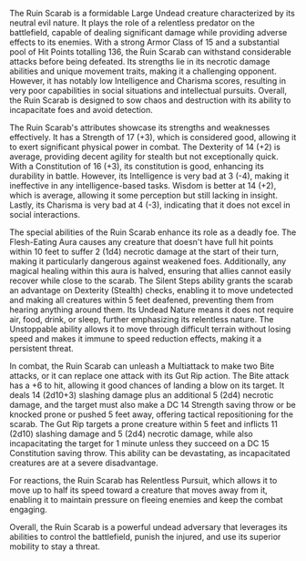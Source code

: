 The Ruin Scarab is a formidable Large Undead creature characterized by its neutral evil nature. It plays the role of a relentless predator on the battlefield, capable of dealing significant damage while providing adverse effects to its enemies. With a strong Armor Class of 15 and a substantial pool of Hit Points totalling 136, the Ruin Scarab can withstand considerable attacks before being defeated. Its strengths lie in its necrotic damage abilities and unique movement traits, making it a challenging opponent. However, it has notably low Intelligence and Charisma scores, resulting in very poor capabilities in social situations and intellectual pursuits. Overall, the Ruin Scarab is designed to sow chaos and destruction with its ability to incapacitate foes and avoid detection.

The Ruin Scarab's attributes showcase its strengths and weaknesses effectively. It has a Strength of 17 (+3), which is considered good, allowing it to exert significant physical power in combat. The Dexterity of 14 (+2) is average, providing decent agility for stealth but not exceptionally quick. With a Constitution of 16 (+3), its constitution is good, enhancing its durability in battle. However, its Intelligence is very bad at 3 (-4), making it ineffective in any intelligence-based tasks. Wisdom is better at 14 (+2), which is average, allowing it some perception but still lacking in insight. Lastly, its Charisma is very bad at 4 (-3), indicating that it does not excel in social interactions.

The special abilities of the Ruin Scarab enhance its role as a deadly foe. The Flesh-Eating Aura causes any creature that doesn't have full hit points within 10 feet to suffer 2 (1d4) necrotic damage at the start of their turn, making it particularly dangerous against weakened foes. Additionally, any magical healing within this aura is halved, ensuring that allies cannot easily recover while close to the scarab. The Silent Steps ability grants the scarab an advantage on Dexterity (Stealth) checks, enabling it to move undetected and making all creatures within 5 feet deafened, preventing them from hearing anything around them. Its Undead Nature means it does not require air, food, drink, or sleep, further emphasizing its relentless nature. The Unstoppable ability allows it to move through difficult terrain without losing speed and makes it immune to speed reduction effects, making it a persistent threat.

In combat, the Ruin Scarab can unleash a Multiattack to make two Bite attacks, or it can replace one attack with its Gut Rip action. The Bite attack has a +6 to hit, allowing it good chances of landing a blow on its target. It deals 14 (2d10+3) slashing damage plus an additional 5 (2d4) necrotic damage, and the target must also make a DC 14 Strength saving throw or be knocked prone or pushed 5 feet away, offering tactical repositioning for the scarab. The Gut Rip targets a prone creature within 5 feet and inflicts 11 (2d10) slashing damage and 5 (2d4) necrotic damage, while also incapacitating the target for 1 minute unless they succeed on a DC 15 Constitution saving throw. This ability can be devastating, as incapacitated creatures are at a severe disadvantage.

For reactions, the Ruin Scarab has Relentless Pursuit, which allows it to move up to half its speed toward a creature that moves away from it, enabling it to maintain pressure on fleeing enemies and keep the combat engaging. 

Overall, the Ruin Scarab is a powerful undead adversary that leverages its abilities to control the battlefield, punish the injured, and use its superior mobility to stay a threat.